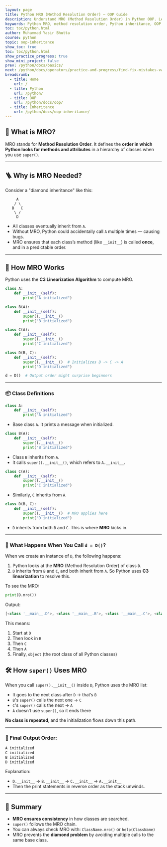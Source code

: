 ```yaml
---
layout: page
title: Python MRO (Method Resolution Order) – OOP Guide
description: Understand MRO (Method Resolution Order) in Python OOP. Learn how Python resolves method calls in multiple inheritance using C3 linearization with examples.
keywords: Python MRO, method resolution order, Python inheritance, OOP MRO, multiple inheritance Python, C3 linearization, Python class hierarchy, method lookup order, Python OOP tutorial
toc: toc/python.html
author: Muhammad Yasir Bhutta
course: python
topic: oop-inheritance
show_toc: true
toc: toc/python.html
show_practice_progress: true
show_mini_project: false
prev: /python/docs/basics/
next: /python/docs/operators/practice-and-progress/find-fix-mistakes-variables.html
breadcrumb:
  - title: Home
    url: /
  - title: Python
    url: /python/
  - title: OOP
    url: /python/docs/oop/
  - title: Inheritance
    url: /python/docs/oop-inheritance/
---
```


## 🧠 What is MRO?

MRO stands for **Method Resolution Order**. It defines the **order in which Python looks for methods and attributes** in a hierarchy of classes when you use `super()`.

---

## 🪜 Why is MRO Needed?

Consider a "diamond inheritance" like this:

```
     A
    / \
   B   C
    \ /
     D
```

- All classes eventually inherit from `A`.
- Without MRO, Python could accidentally call `A` multiple times — causing bugs.
- MRO ensures that each class’s method (like `__init__`) is called **once**, and in a predictable order.

---

## 🔄 How MRO Works

Python uses the **C3 Linearization Algorithm** to compute MRO.

```python
class A:
    def __init__(self):
        print("A initialized")

class B(A):
    def __init__(self):
        super().__init__()
        print("B initialized")

class C(A):
    def __init__(self):
        super().__init__()
        print("C initialized")

class D(B, C):
    def __init__(self):
        super().__init__()  # Initializes B -> C -> A
        print("D initialized")

d = D()  # Output order might surprise beginners
```

---

### 📦 Class Definitions

```python
class A:
    def __init__(self):
        print("A initialized")
```
- Base class `A`. It prints a message when initialized.

```python
class B(A):
    def __init__(self):
        super().__init__()
        print("B initialized")
```
- Class `B` inherits from `A`.
- It calls `super().__init__()`, which refers to `A.__init__`.

```python
class C(A):
    def __init__(self):
        super().__init__()
        print("C initialized")
```
- Similarly, `C` inherits from `A`.

```python
class D(B, C):
    def __init__(self):
        super().__init__()  # MRO applies here
        print("D initialized")
```
- `D` inherits from both `B` and `C`. This is where **MRO** kicks in.

---

### 🤯 What Happens When You Call `d = D()`?

When we create an instance of `D`, the following happens:

1. Python looks at the **MRO** (Method Resolution Order) of class `D`.
2. `D` inherits from `B` and `C`, and both inherit from `A`. So Python uses **C3 linearization** to resolve this.

To see the MRO:
```python
print(D.mro())
```
Output:
```python
[<class '__main__.D'>, <class '__main__.B'>, <class '__main__.C'>, <class '__main__.A'>, <class 'object'>]
```
This means:
1. Start at `D`
2. Then look in `B`
3. Then `C`
4. Then `A`
5. Finally, `object` (the root class of all Python classes)

## 🛠️ How `super()` Uses MRO

When you call `super().__init__()` inside `D`, Python uses the MRO list:
- It goes to the next class after `D` → that’s `B`
- `B`'s `super()` calls the next one → `C`
- `C`'s `super()` calls the next → `A`
- `A` doesn’t use `super()`, so it ends there

**No class is repeated**, and the initialization flows down this path.

---

### 🔄 Final Output Order:

```python
A initialized
C initialized
B initialized
D initialized
```

Explanation:

- `D.__init__` → `B.__init__` → `C.__init__` → `A.__init__`
- Then the print statements in reverse order as the stack unwinds.

---

## 📌 Summary

- **MRO ensures consistency** in how classes are searched.
- `super()` follows the MRO chain.
- You can always check MRO with: `ClassName.mro()` or `help(ClassName)`
- MRO prevents the **diamond problem** by avoiding multiple calls to the same base class.

